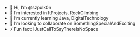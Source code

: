 - 👋 Hi, I’m @szpulk0n
- 👀 I’m interested in ItProjects, RockClimbing 
- 🌱 I’m currently learning Java, DigitalTechnology
- 💞️ I’m looking to collaborate on SomethingSpecialAndExciting
- ⚡ Fun fact: IJustCallToSayThereIsNoSpace
